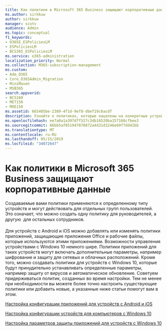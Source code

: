 ```yaml
---
title: Как политики в Microsoft 365 Business защищают корпоративные данные
ms.author: sirkkuw
author: sirkkuw
manager: scotv
audience: Admin
ms.topic: conceptual
f1_keywords:
- O365E_ESPoliciesLM
- ESPoliciesLM
- BCS365_ESPoliciesLM
ms.service: o365-administration
localization_priority: Normal
ms.collection: M365-subscription-management
ms.custom:
- Adm_O365
- Core_O365Admin_Migration
- MiniMaven
- MSB365
search.appverid:
- BCS160
- MET150
- MOE150
ms.assetid: 665485be-2389-4f1d-9ef8-dbef19c6acdf
description: Узнайте о политиках, которые нацелены на конкретные устройства и группы безопасности для защиты данных компании на персональных устройствах пользователя.
ms.openlocfilehash: ee7a0a1a397d7f527c3db16520ba157168cfbee3
ms.sourcegitcommit: 66bb5af851947078872a4d31d3246e69f7dd42bb
ms.translationtype: MT
ms.contentlocale: ru-RU
ms.lasthandoff: 05/15/2019
ms.locfileid: "34072647"
---
```

# <a name="how-policies-in-microsoft-365-business-protect-company-data"></a>Как политики в Microsoft 365 Business защищают корпоративные данные

Создаваемые вами политики применяются к определенному типу устройств и могут действовать для отдельных групп пользователей. Это означает, что можно создать одну политику для руководителей, а другую  для остальных сотрудников.
  
Для устройств с Android и iOS можно добавлять или изменять политики приложений, защищающие приложения Office и рабочие файлы, которые используются этими приложениями. Возможности управления устройствами с Windows 10 немного шире. Политики приложений для таких устройств могут включать дополнительные параметры, например шифрование и защиту для сетевых и облачных расположений. Кроме того, можно создавать политики для устройств с Windows 10, которые будут принудительно устанавливать определенные параметры, например защиту от вирусов и автоматическое обновление. Советуем придерживаться политик, созданных во время настройки. Тем не менее при необходимости вы можете более точно настроить существующие политики или добавить новые, а указанные ниже статьи помогут вам в этом.
  
[Настройка конфигурации приложений для устройств с Android и iOS](app-protection-settings-for-android-and-ios.md)
  
[Настройка конфигурации устройств для компьютеров с Windows 10](protection-settings-for-windows-10-pcs.md)
  
[Настройка параметров защиты приложений для устройств с Windows 10](protection-settings-for-windows-10-devices.md)
  

